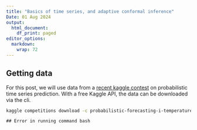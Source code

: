 ```yaml
---
title: "Basics of time series, and adaptive conformal inference"
Date: 01 Aug 2024
output:
  html_document:
    df_print: paged
editor_options: 
  markdown: 
    wrap: 72
---
```




## Getting data

For this post, we will use data from a [recent kaggle contest](https://www.kaggle.com/competitions/probabilistic-forecasting-i-temperature/) on probabilistic time series prediction. With a free Kaggle API, the data can be downloaded via the cli. 


``` bash
kaggle competitions download -c probabilistic-forecasting-i-temperature
```

```
## Error in running command bash
```

